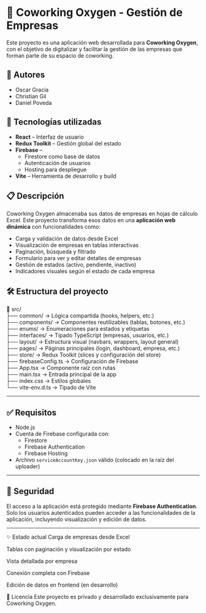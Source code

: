 # 🏢 Coworking Oxygen - Gestión de Empresas

Este proyecto es una aplicación web desarrollada para **Coworking Oxygen**, con el objetivo de digitalizar y facilitar la gestión de las empresas que forman parte de su espacio de coworking.

## 👥 Autores

- Oscar Gracia  
- Christian Gil  
- Daniel Poveda  

## 🚀 Tecnologías utilizadas

- **React** – Interfaz de usuario  
- **Redux Toolkit** – Gestión global del estado  
- **Firebase** –  
  - Firestore como base de datos  
  - Autenticación de usuarios  
  - Hosting para despliegue
- **Vite** – Herramienta de desarrollo y build    

## 📋 Descripción

Coworking Oxygen almacenaba sus datos de empresas en hojas de cálculo Excel. Este proyecto transforma esos datos en una **aplicación web dinámica** con funcionalidades como:

- Carga y validación de datos desde Excel
- Visualización de empresas en tablas interactivas
- Paginación, búsqueda y filtrado
- Formulario para ver y editar detalles de empresas
- Gestión de estados (activo, pendiente, inactivo)
- Indicadores visuales según el estado de cada empresa

## 🛠️ Estructura del proyecto

📁 src/<br>
├── common/ → Lógica compartida (hooks, helpers, etc.)<br>
├── components/ → Componentes reutilizables (tablas, botones, etc.)<br>
├── enums/ → Enumeraciones para estados y etiquetas<br>
├── interfaces/ → Tipado TypeScript (empresas, usuarios, etc.)<br>
├── layout/ → Estructura visual (navbars, wrappers, layout general)<br>
├── pages/ → Páginas principales (login, dashboard, empresa, etc.)<br>
├── store/ → Redux Toolkit (slices y configuración del store)<br>
├── firebaseConfig.ts → Configuración de Firebase<br>
├── App.tsx → Componente raíz con rutas<br>
├── main.tsx → Entrada principal de la app<br>
├── index.css → Estilos globales<br>
└── vite-env.d.ts → Tipado de Vite<br>

---

## ✅ Requisitos

- Node.js
- Cuenta de Firebase configurada con:
  - Firestore
  - Firebase Authentication
  - Firebase Hosting
- Archivo `serviceAccountKey.json` válido (colocado en la raíz del uploader)

---

## 🔐 Seguridad

El acceso a la aplicación está protegido mediante **Firebase Authentication**.  
Solo los usuarios autenticados pueden acceder a las funcionalidades de la aplicación, incluyendo visualización y edición de datos.

---

✨ Estado actual
 Carga de empresas desde Excel

 Tablas con paginación y visualización por estado

 Vista detallada por empresa

 Conexión completa con Firebase

 Edición de datos en frontend (en desarrollo)

📄 Licencia
Este proyecto es privado y desarrollado exclusivamente para Coworking Oxygen.
